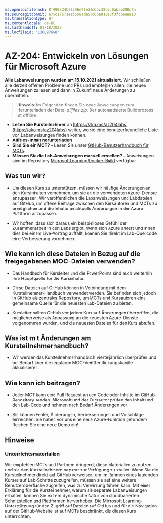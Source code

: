 ```yaml
---
ms.openlocfilehash: 8f090334b20396e7fe34cbbc38b7c0abab298c7a
ms.sourcegitcommit: e75c17571eeb658ade5cc6ba910a3f3fc66eaa10
ms.translationtype: HT
ms.contentlocale: de-DE
ms.lasthandoff: 01/18/2022
ms.locfileid: "136897668"
---
```

# <a name="az-204-developing-solutions-for-microsoft-azure"></a>AZ-204: Entwickeln von Lösungen für Microsoft Azure

**Alle Labanweisungen wurden am 15.10.2021 aktualisiert.** Wir schließen alle derzeit offenen Probleme und PRs und empfehlen allen, die neuen Anweisungen zu lesen und dann in Zukunft neue Änderungen zu übermitteln.

> **Hinweis**: Im Folgenden finden Sie neue Anweisungen zum Herunterladen der Datei *allfiles.zip*. Der automatisierte Buildprozess ist offline.

- **Leiten Sie Kursteilnehmer** an [https://aka.ms/az204labs](https://aka.ms/az204labs) weiter, wo sie eine benutzerfreundliche Liste von Labanweisungen finden können.
- **[AllFiles-Inhalt herunterladen](https://github.com/MicrosoftLearning/AZ-204-DevelopingSolutionsforMicrosoftAzure/raw/master/Allfiles/allfiles-20220106.zip)**
- **Sind Sie ein MCT?** – Lesen Sie unser [GitHub-Benutzerhandbuch für MCTs](https://microsoftlearning.github.io/MCT-User-Guide/).
- **Müssen Sie die Lab-Anweisungen manuell erstellen?** – Anweisungen sind im Repository [MicrosoftLearning/Docker-Build](https://github.com/MicrosoftLearning/Docker-Build) verfügbar 
<!-- 

- **[Download Latest Student Handbook and AllFiles Content](../../releases/latest)**-->

## <a name="what-are-we-doing"></a>Was tun wir?

- Um diesen Kurs zu unterstützen, müssen wir häufige Änderungen an den Kursinhalten vornehmen, um sie an die verwendeten Azure-Dienste anzupassen.  Wir veröffentlichen die Labanweisungen und Labdateien auf GitHub, um offene Beiträge zwischen den Kursautoren und MCTs zu ermöglichen und die Inhalte an aktuelle Änderungen in der Azure-Plattform anzupassen.

- Wir hoffen, dass sich daraus ein beispielloses Gefühl der Zusammenarbeit in den Labs ergibt. Wenn sich Azure ändert und Ihnen dies bei einem Live-Vortrag auffällt, können Sie direkt im Lab-Quellcode eine Verbesserung vornehmen. 

## <a name="how-should-i-use-these-files-relative-to-the-released-moc-files"></a>Wie kann ich diese Dateien in Bezug auf die freigegebenen MOC-Dateien verwenden?

- Das Handbuch für Kursleiter und die PowerPoints sind auch weiterhin Ihre Hauptquelle für die Kursinhalte.

- Diese Dateien auf GitHub können in Verbindung mit dem Kursteilnehmer-Handbuch verwendet werden. Sie befinden sich jedoch in GitHub als zentrales Repository, um MCTs und Kursautoren eine gemeinsame Quelle für die neuesten Lab-Dateien zu bieten.

- Kursleiter sollten GitHub vor jedem Kurs auf Änderungen überprüfen, die möglicherweise als Anpassung an die neuesten Azure-Dienste vorgenommen wurden, und die neuesten Dateien für den Kurs abrufen.

## <a name="what-about-changes-to-the-student-handbook"></a>Was ist mit Änderungen am Kursteilnehmerhandbuch?

- Wir werden das Kursteilnehmerhandbuch vierteljährlich überprüfen und bei Bedarf über die regulären MOC-Veröffentlichungskanäle aktualisieren.

## <a name="how-do-i-contribute"></a>Wie kann ich beitragen?

- Jeder MCT kann eine Pull Request an den Code oder Inhalte im GitHub-Repository senden. Microsoft und der Kursautor prüfen den Inhalt und den Lab-Code und nehmen nach Bedarf Änderungen vor.

- Sie können Fehler, Änderungen, Verbesserungen und Vorschläge einreichen.  Sie haben vor uns eine neue Azure-Funktion gefunden?  Reichen Sie eine neue Demo ein!

## <a name="notes"></a>Hinweise

### <a name="classroom-materials"></a>Unterrichtsmaterialien

Wir empfehlen MCTs und Partnern dringend, diese Materialien zu nutzen und sie den Kursteilnehmern separat zur Verfügung zu stellen.  Wenn Sie die Kursteilnehmer direkt auf GitHub verweisen, um im Rahmen eines laufenden Kurses auf Lab-Schritte zuzugreifen, müssen sie auf eine weitere Benutzeroberfläche zugreifen, was zu Verwirrung führen kann. Mit einer Erklärung für die Kursteilnehmer, warum sie separate Labanweisungen erhalten, können Sie extrem dynamische Natur von cloudbasierten Schnittstellen und Plattformen hervorheben. Die Microsoft Learning-Unterstützung für den Zugriff auf Dateien auf GitHub und für die Navigation auf der GitHub-Website ist auf MCTs beschränkt, die diesen Kurs unterrichten.
